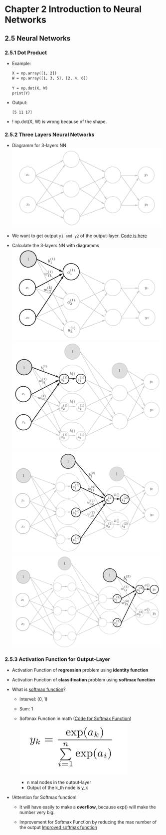 

<!--
 * @Author       : Jingsheng Lyu
 * @Date         : 2020-07-01 17:11:08
 * @LastEditors  : Jingsheng Lyu
 * @LastEditTime : 2020-07-01 20:40:56
 * @FilePath     : /Deep_Learning/Chapter2/CH2_5/README.md
 * @Github       : https://github.com/jingshenglyu
 * @Web          : https://jingshenglyu.github.io/
 * @E-Mail       : jingshenglyu@gmail.com
--> 
# Chapter 2 Introduction to Neural Networks

## 2.5 Neural Networks 
### 2.5.1 Dot Product
* Example:      
    ```
    X = np.array([1, 2])
    W = np.array([1, 3, 5], [2, 4, 6])

    Y = np.dot(X, W)
    print(Y)
    ```
* Output:  
    ```
    [5 11 17]
    ```
* ! np.dot(X, W) is wrong because of the shape.

### 2.5.2 Three Layers Neural Networks
* Diagramm for 3-layers NN
    ![3-layers NN](/Images/CH2_5_2_3LayerNN.png)
* We want to get output `y1 and y2` of the output-layer. 
[Code is here](https://github.com/jingshenglyu/Deep_Learning/blob/master/Chapter2/CH2_5/3_layers_NN.ipynb)

* Calculate the 3-layers NN with diagramms
    ![0](/Images/CH2_5_2_3LayerNN_0thLayer.png)
    ![1](/Images/CH2_5_2_3LayerNN_1stLayer_af.png)
    ![2](/Images/CH2_5_2_3LayerNN_1stLayer_2ndLayeraf.png)
    ![3](/Images/CH2_5_2_3LayerNN_2ndLayer.png)

### 2.5.3 Activation Function for Output-Layer

* Activation Function of **regression** problem using **identity function**

* Activation Function of **classification** problem using **softmax function**

* What is [softmax function](https://en.wikipedia.org/wiki/Softmax_function)? 
    * Intervel: (0, 1)  
    * Sum: 1  

    * Softmax Function in math ([Code for Softmax Function](https://github.com/jingshenglyu/Deep_Learning/blob/master/Chapter2/CH2_5/Softmax_Function.ipynb))
    ![Softmax Function](/Images/CH2_5_2_3_Softmax_Func.png)
        * n mal nodes in the output-layer
        * Output of the k_th node is y_k  

* !Attention for Softmax function!  
    * It will have easily to make a **overflow**, because exp() will make the number very big.

    * Improvement for Softmax Function by reducing the max number of the output 
    [Improved softmax function](https://github.com/jingshenglyu/Deep_Learning/blob/master/Chapter2/CH2_5/Improved_Softmax_Function.ipynb)

    
